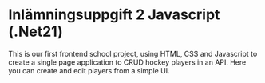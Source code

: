 # Inlämningsuppgift 2 Javascript (.Net21)

This is our first frontend school project, using HTML, CSS and Javascript to create a single page application to CRUD hockey players in an API. Here you can create and edit players from a simple UI.
